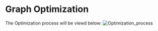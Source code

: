 # Graph Optimization

The Optimization process will be viewd below:
![Optimization_process](https://github.com/WD4715/SlamPortfolio/assets/117700793/18bc9c9f-ab2b-4ae2-9fb7-e9975668a95e)
